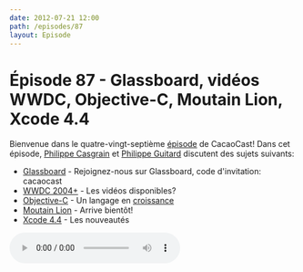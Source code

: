 ```yaml
---
date: 2012-07-21 12:00
path: /episodes/87
layout: Episode
---
```

# Épisode 87 - Glassboard, vidéos WWDC, Objective-C, Moutain Lion, Xcode 4.4
<p>Bienvenue dans le quatre-vingt-septième <a href="https://cacaocast.com/media/cacaocast_87.mp3" title="CocoaCast Cacao Episode 87">épisode</a> de CacaoCast! Dans cet épisode, <a href="http://www.twitter.com/philippec" title="Philippe Casgrain sur Twitter">Philippe Casgrain</a> et <a href="http://www.twitter.com/philippeguitard" title="Philippe Guitard sur Twitter">Philippe Guitard</a> discutent des sujets suivants:</p>
<ul><li><a href="http://glassboard.com/" title="Glassboard">Glassboard</a> - Rejoignez-nous sur Glassboard, code d'invitation: cacaocast</li>
<li><a href="http://developer.apple.com/itunes" title="WWDC 2004+">WWDC 2004+</a> - Les vidéos disponibles?</li>
<li><a href="http://www.tiobe.com/index.php/content/paperinfo/tpci/index.html" title="Objective-C">Objective-C</a> - Un langage en <a href="https://github.com/languages" title="croissance">croissance</a></li>
<li><a href="http://www.apple.com/fr/osx/" title="Moutain Lion">Moutain Lion</a> - Arrive bientôt!</li>
<li><a href="https://developer.apple.com/xcode/index.php" title="Xcode 4.4">Xcode 4.4</a> - Les nouveautés</li>
</ul>
<p><audio controls><source src="https://cacaocast.com/media/cacaocast_87.mp3" type="audio/mpeg"><source src="https://cacaocast.com/media/cacaocast_87.mp3" type="audio/mp4">Votre navigateur ne supporte pas l'élément audio / Your browser does not support the audio element.</audio></p>
